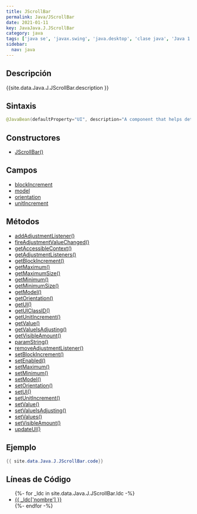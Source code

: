 ```yaml
---
title: JScrollBar
permalink: Java/JScrollBar
date: 2021-01-11
key: JavaJava.J.JScrollBar
category: java
tags: ['java se', 'javax.swing', 'java.desktop', 'clase java', 'Java 1.2']
sidebar: 
  nav: java
---
```


## Descripción
{{site.data.Java.J.JScrollBar.description }}

## Sintaxis
~~~java
@JavaBean(defaultProperty="UI", description="A component that helps determine the visible content range of an area.") public class JScrollBar extends JComponent implements Adjustable, Accessible
~~~

## Constructores
* [JScrollBar()](/Java/JScrollBar/JScrollBar/)

## Campos
* [blockIncrement](/Java/JScrollBar/blockIncrement)
* [model](/Java/JScrollBar/model)
* [orientation](/Java/JScrollBar/orientation)
* [unitIncrement](/Java/JScrollBar/unitIncrement)

## Métodos
* [addAdjustmentListener()](/Java/JScrollBar/addAdjustmentListener)
* [fireAdjustmentValueChanged()](/Java/JScrollBar/fireAdjustmentValueChanged)
* [getAccessibleContext()](/Java/JScrollBar/getAccessibleContext)
* [getAdjustmentListeners()](/Java/JScrollBar/getAdjustmentListeners)
* [getBlockIncrement()](/Java/JScrollBar/getBlockIncrement)
* [getMaximum()](/Java/JScrollBar/getMaximum)
* [getMaximumSize()](/Java/JScrollBar/getMaximumSize)
* [getMinimum()](/Java/JScrollBar/getMinimum)
* [getMinimumSize()](/Java/JScrollBar/getMinimumSize)
* [getModel()](/Java/JScrollBar/getModel)
* [getOrientation()](/Java/JScrollBar/getOrientation)
* [getUI()](/Java/JScrollBar/getUI)
* [getUIClassID()](/Java/JScrollBar/getUIClassID)
* [getUnitIncrement()](/Java/JScrollBar/getUnitIncrement)
* [getValue()](/Java/JScrollBar/getValue)
* [getValueIsAdjusting()](/Java/JScrollBar/getValueIsAdjusting)
* [getVisibleAmount()](/Java/JScrollBar/getVisibleAmount)
* [paramString()](/Java/JScrollBar/paramString)
* [removeAdjustmentListener()](/Java/JScrollBar/removeAdjustmentListener)
* [setBlockIncrement()](/Java/JScrollBar/setBlockIncrement)
* [setEnabled()](/Java/JScrollBar/setEnabled)
* [setMaximum()](/Java/JScrollBar/setMaximum)
* [setMinimum()](/Java/JScrollBar/setMinimum)
* [setModel()](/Java/JScrollBar/setModel)
* [setOrientation()](/Java/JScrollBar/setOrientation)
* [setUI()](/Java/JScrollBar/setUI)
* [setUnitIncrement()](/Java/JScrollBar/setUnitIncrement)
* [setValue()](/Java/JScrollBar/setValue)
* [setValueIsAdjusting()](/Java/JScrollBar/setValueIsAdjusting)
* [setValues()](/Java/JScrollBar/setValues)
* [setVisibleAmount()](/Java/JScrollBar/setVisibleAmount)
* [updateUI()](/Java/JScrollBar/updateUI)

## Ejemplo
~~~java
{{ site.data.Java.J.JScrollBar.code}}
~~~

## Líneas de Código
<ul>
{%- for _ldc in site.data.Java.J.JScrollBar.ldc -%}
   <li>
       <a href="{{_ldc['url'] }}">{{ _ldc['nombre'] }}</a>
   </li>
{%- endfor -%}
</ul>
